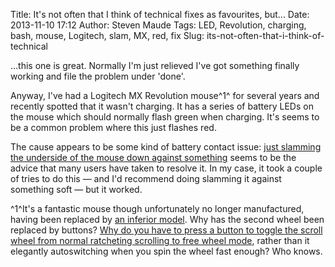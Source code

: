Title: It's not often that I think of technical fixes as favourites, but...
Date: 2013-11-10 17:12
Author: Steven Maude
Tags: LED, Revolution, charging, bash, mouse, Logitech, slam, MX, red, fix
Slug: its-not-often-that-i-think-of-technical

...this one is great. Normally I'm just relieved I've got something
finally working and file the problem under 'done'.  
  
Anyway, I've had a Logitech MX Revolution mouse^1^ for several years and
recently spotted that it wasn't charging. It has a series of battery
LEDs on the mouse which should normally flash green when charging. It's
seems to be a common problem where this just flashes red.  
  
The cause appears to be some kind of battery contact issue: [just
slamming the underside of the mouse down against
something](http://alexking.org/blog/2008/01/29/mx-revolution-flashing-red-light-in-cradle)
seems to be the advice that many users have taken to resolve it. In my
case, it took a couple of tries to do this — and I'd recommend doing
slamming it against something soft — but it worked.  
  
^1^It's a fantastic mouse though unfortunately no longer manufactured,
having been replaced by [an inferior
model](http://www.logitech.com/en-us/product/performance-mouse-mx). Why
has the second wheel been replaced by buttons? [Why do you have to press
a button to toggle the scroll wheel from normal ratcheting scrolling to
free wheel
mode](http://forums.logitech.com/t5/Mice-and-Pointing-Devices/Performance-Mouse-MX-how-to-change-scroll-wheel-settings-and/td-p/451972?nobounce),
rather than it elegantly autoswitching when you spin the wheel fast
enough? Who knows.

